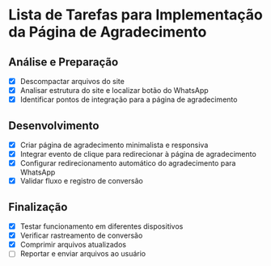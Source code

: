 # Lista de Tarefas para Implementação da Página de Agradecimento

## Análise e Preparação
- [x] Descompactar arquivos do site
- [x] Analisar estrutura do site e localizar botão do WhatsApp
- [x] Identificar pontos de integração para a página de agradecimento

## Desenvolvimento
- [x] Criar página de agradecimento minimalista e responsiva
- [x] Integrar evento de clique para redirecionar à página de agradecimento
- [x] Configurar redirecionamento automático do agradecimento para WhatsApp
- [x] Validar fluxo e registro de conversão

## Finalização
- [x] Testar funcionamento em diferentes dispositivos
- [x] Verificar rastreamento de conversão
- [x] Comprimir arquivos atualizados
- [ ] Reportar e enviar arquivos ao usuário
